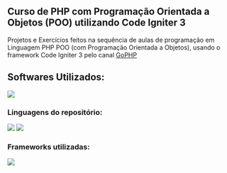 <h2> Curso de PHP com Programação Orientada a Objetos (POO) utilizando Code Igniter 3</h2>

  <p align="left">
    Projetos e Exercícios feitos na sequência de aulas de programação em Linguagem PHP POO (com Programação Orientada a Objetos), usando o framework Code Igniter 3 pelo canal 
   <a href="https://www.youtube.com/@GoPHP">GoPHP</a>
  </p>

<h2 align="left">
  Softwares Utilizados:
</h2>

<img src="https://img.shields.io/badge/NetBeans-1B6AC6?logo=apachenetbeanside&logoColor=fff&style=for-the-badge"><!-- -->
<!--<img src="https://img.shields.io/badge/Microsoft_Office-D83B01?style=for-the-badge&logo=windows&logoColor=white"> -->

### Linguagens do repositório:

<img src="https://img.shields.io/badge/HTML-E34C26?style=for-the-badge"><!-- -->
<img src="https://img.shields.io/badge/PHP-4F5D95?style=for-the-badge"><!-- -->

### Frameworks utilizadas:
<img src="https://img.shields.io/badge/CodeIgniter_3-EF4223?&style=for-the-badge">